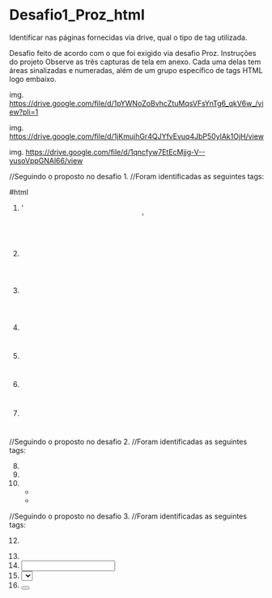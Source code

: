 # Desafio1_Proz_html
Identificar nas páginas fornecidas via drive, qual o tipo de tag utilizada.

Desafio feito de acordo com o que foi exigido via desafio Proz.
Instruções do projeto Observe as três capturas de tela em anexo. Cada uma delas tem áreas sinalizadas e numeradas, além de um grupo específico de tags HTML logo embaixo.

img. https://drive.google.com/file/d/1pYWNoZoBvhcZtuMqsVFsYnTg6_qkV6w_/view?pli=1

img. https://drive.google.com/file/d/1jKmujhGr4QJYfvEvuq4JbP50ylAk1OjH/view

img. https://drive.google.com/file/d/1qncfyw7EtEcMjjg-V--yusoVppGNAl66/view

//Seguindo o proposto no desafio 1.
//Foram identificadas as seguintes tags:

#html

1. '<Header>'
2. <Main>
3. <Nav>
4. <img>
5. <h1>
6. <h2>
7. <p>

//Seguindo o proposto no desafio 2.
//Foram identificadas as seguintes tags:

8. <a>
9. <footer>
10. <ul>
11. <li>

//Seguindo o proposto no desafio 3.
//Foram identificadas as seguintes tags:    

12. <form>
13. <label>
14. <input>
15. <select>
16. <button>
